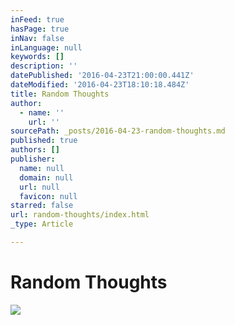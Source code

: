 ```yaml
---
inFeed: true
hasPage: true
inNav: false
inLanguage: null
keywords: []
description: ''
datePublished: '2016-04-23T21:00:00.441Z'
dateModified: '2016-04-23T18:10:18.484Z'
title: Random Thoughts
author:
  - name: ''
    url: ''
sourcePath: _posts/2016-04-23-random-thoughts.md
published: true
authors: []
publisher:
  name: null
  domain: null
  url: null
  favicon: null
starred: false
url: random-thoughts/index.html
_type: Article

---
```

# **Random Thoughts**
![](https://s3-us-west-2.amazonaws.com/the-grid-img/p/e30c6c884322550469ff3d074d4e48e997432529.jpg)